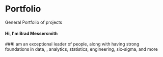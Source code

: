 # Portfolio
General Portfolio of projects

#### Hi, I'm Brad Messersmith
###I am an exceptional leader of people, along with having strong foundations in data, , analytics, statistics, engineering, six-sigma, and more
